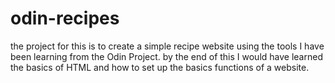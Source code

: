 # odin-recipes
the project for this is to create a simple recipe website using the tools I have been learning from the Odin Project. by the end of this I would have learned the basics of HTML and how to set up the basics functions of a website. 